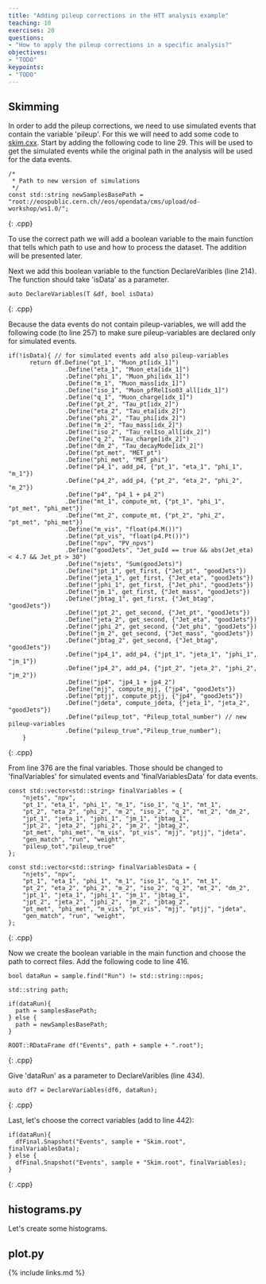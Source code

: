 ```yaml
---
title: "Adding pileup corrections in the HTT analysis example"
teaching: 10
exercises: 20
questions:
- "How to apply the pileup corrections in a specific analysis?"
objectives:
- "TODO"
keypoints:
- "TODO"
---
```


## Skimming

In order to add the pileup corrections, we need to use simulated events that contain the variable 'pileup'. For this we will need to add some code to [skim.cxx](https://github.com/cms-opendata-analyses/HiggsTauTauNanoAODOutreachAnalysis/blob/master/skim.cxx). Start by adding the following code to line 29. This will be used to get the simulated events while the original path in the analysis will be used for the data events.

~~~
/*
 * Path to new version of simulations
 */
const std::string newSamplesBasePath = "root://eospublic.cern.ch//eos/opendata/cms/upload/od-workshop/ws1.0/";
~~~
{: .cpp}

To use the correct path we will add a boolean variable to the main function that tells which path to use and how to process the dataset. The addition will be presented later.

Next we add this boolean variable to the function DeclareVaribles (line 214). The function should take 'isData' as a parameter.

~~~
auto DeclareVariables(T &df, bool isData)
~~~
{: .cpp}

Because the data events do not contain pileup-variables, we will add the following code (to line 257) to make sure pileup-variables are declared only for simulated events.

~~~
if(!isData){ // for simulated events add also pileup-variables
      return df.Define("pt_1", "Muon_pt[idx_1]")
                .Define("eta_1", "Muon_eta[idx_1]")
                .Define("phi_1", "Muon_phi[idx_1]")
                .Define("m_1", "Muon_mass[idx_1]")
                .Define("iso_1", "Muon_pfRelIso03_all[idx_1]")
                .Define("q_1", "Muon_charge[idx_1]")
                .Define("pt_2", "Tau_pt[idx_2]")
                .Define("eta_2", "Tau_eta[idx_2]")
                .Define("phi_2", "Tau_phi[idx_2]")
                .Define("m_2", "Tau_mass[idx_2]")
                .Define("iso_2", "Tau_relIso_all[idx_2]")
                .Define("q_2", "Tau_charge[idx_2]")
                .Define("dm_2", "Tau_decayMode[idx_2]")
                .Define("pt_met", "MET_pt")
                .Define("phi_met", "MET_phi")
                .Define("p4_1", add_p4, {"pt_1", "eta_1", "phi_1", "m_1"})
                .Define("p4_2", add_p4, {"pt_2", "eta_2", "phi_2", "m_2"})
                .Define("p4", "p4_1 + p4_2")
                .Define("mt_1", compute_mt, {"pt_1", "phi_1", "pt_met", "phi_met"})
                .Define("mt_2", compute_mt, {"pt_2", "phi_2", "pt_met", "phi_met"})
                .Define("m_vis", "float(p4.M())")
                .Define("pt_vis", "float(p4.Pt())")
                .Define("npv", "PV_npvs")
                .Define("goodJets", "Jet_puId == true && abs(Jet_eta) < 4.7 && Jet_pt > 30")
                .Define("njets", "Sum(goodJets)")
                .Define("jpt_1", get_first, {"Jet_pt", "goodJets"})
                .Define("jeta_1", get_first, {"Jet_eta", "goodJets"})
                .Define("jphi_1", get_first, {"Jet_phi", "goodJets"})
                .Define("jm_1", get_first, {"Jet_mass", "goodJets"})
                .Define("jbtag_1", get_first, {"Jet_btag", "goodJets"})
                .Define("jpt_2", get_second, {"Jet_pt", "goodJets"})
                .Define("jeta_2", get_second, {"Jet_eta", "goodJets"})
                .Define("jphi_2", get_second, {"Jet_phi", "goodJets"})
                .Define("jm_2", get_second, {"Jet_mass", "goodJets"})
                .Define("jbtag_2", get_second, {"Jet_btag", "goodJets"})
                .Define("jp4_1", add_p4, {"jpt_1", "jeta_1", "jphi_1", "jm_1"})
                .Define("jp4_2", add_p4, {"jpt_2", "jeta_2", "jphi_2", "jm_2"})
                .Define("jp4", "jp4_1 + jp4_2")
                .Define("mjj", compute_mjj, {"jp4", "goodJets"})
                .Define("ptjj", compute_ptjj, {"jp4", "goodJets"})
                .Define("jdeta", compute_jdeta, {"jeta_1", "jeta_2", "goodJets"})
                .Define("pileup_tot", "Pileup_total_number") // new pileup-variables
                .Define("pileup_true","Pileup_true_number");
    }
~~~
{: .cpp}

From line 376 are the final variables. Those should be changed to 'finalVariables' for simulated events and 'finalVariablesData' for data events.

~~~
const std::vector<std::string> finalVariables = {
    "njets", "npv",
    "pt_1", "eta_1", "phi_1", "m_1", "iso_1", "q_1", "mt_1",
    "pt_2", "eta_2", "phi_2", "m_2", "iso_2", "q_2", "mt_2", "dm_2",
    "jpt_1", "jeta_1", "jphi_1", "jm_1", "jbtag_1",
    "jpt_2", "jeta_2", "jphi_2", "jm_2", "jbtag_2",
    "pt_met", "phi_met", "m_vis", "pt_vis", "mjj", "ptjj", "jdeta",
    "gen_match", "run", "weight",
    "pileup_tot","pileup_true"
};

const std::vector<std::string> finalVariablesData = {
    "njets", "npv",
    "pt_1", "eta_1", "phi_1", "m_1", "iso_1", "q_1", "mt_1",
    "pt_2", "eta_2", "phi_2", "m_2", "iso_2", "q_2", "mt_2", "dm_2",
    "jpt_1", "jeta_1", "jphi_1", "jm_1", "jbtag_1",
    "jpt_2", "jeta_2", "jphi_2", "jm_2", "jbtag_2",
    "pt_met", "phi_met", "m_vis", "pt_vis", "mjj", "ptjj", "jdeta",
    "gen_match", "run", "weight",
};
~~~
{: .cpp}

Now we create the boolean variable in the main function and choose the path to correct files. Add the following code to line 416.

~~~
bool dataRun = sample.find("Run") != std::string::npos;

std::string path;

if(dataRun){
  path = samplesBasePath;
} else {
  path = newSamplesBasePath;
}

ROOT::RDataFrame df("Events", path + sample + ".root");
~~~
{: .cpp}

Give 'dataRun' as a parameter to DeclareVaribles (line 434).

~~~
auto df7 = DeclareVariables(df6, dataRun);
~~~
{: .cpp}

Last, let's choose the correct variables (add to line 442):

~~~
if(dataRun){
  dfFinal.Snapshot("Events", sample + "Skim.root", finalVariablesData);
} else {
  dfFinal.Snapshot("Events", sample + "Skim.root", finalVariables);
}
~~~
{: .cpp}

## histograms.py

Let's create some histograms.

## plot.py



{% include links.md %}
